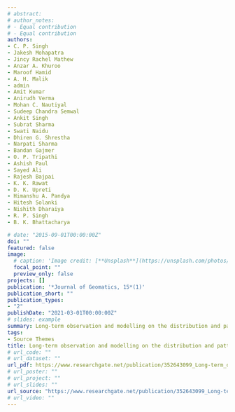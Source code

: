```yaml
---
# abstract: 
# author_notes:
# - Equal contribution
# - Equal contribution
authors:
- C. P. Singh
- Jakesh Mohapatra
- Jincy Rachel Mathew
- Anzar A. Khuroo
- Maroof Hamid
- A. H. Malik
- admin
- Amit Kumar
- Anirudh Verma
- Mohan C. Nautiyal
- Sudeep Chandra Semwal
- Ankit Singh
- Subrat Sharma
- Swati Naidu
- Dhiren G. Shrestha
- Narpati Sharma
- Bandan Gajmer
- O. P. Tripathi
- Ashish Paul
- Sayed Ali
- Rajesh Bajpai
- K. K. Rawat
- D. K. Upreti
- Himanshu A. Pandya
- Hitesh Solanki
- Nishith Dharaiya
- R. P. Singh
- B. K. Bhattacharya

# date: "2015-09-01T00:00:00Z"
doi: ""
featured: false
image:
  # caption: 'Image credit: [**Unsplash**](https://unsplash.com/photos/jdD8gXaTZsc)'
  focal_point: ""
  preview_only: false
projects: []
publication: '*Journal of Geomatics, 15*(1)'
publication_short: ""
publication_types:
- "2"
publishDate: "2021-03-01T00:00:00Z"
# slides: example
summary: Long-term observation and modelling on the distribution and patterns of alpine treeline ecotone in Indian Himalaya.
tags:
- Source Themes
title: Long-term observation and modelling on the distribution and patterns of alpine treeline ecotone in Indian Himalaya
# url_code: ""
# url_dataset: ""
url_pdf: https://www.researchgate.net/publication/352643099_Long-term_observation_and_modelling_on_the_distribution_and_patterns_of_alpine_treeline_ecotone_in_Indian_Himalaya
# url_poster: ""
# url_project: ""
# url_slides: ""
url_source: "https://www.researchgate.net/publication/352643099_Long-term_observation_and_modelling_on_the_distribution_and_patterns_of_alpine_treeline_ecotone_in_Indian_Himalaya"
# url_video: ""
---
```



